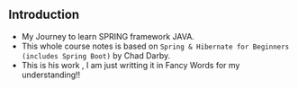 ## Introduction
- My Journey to learn SPRING framework JAVA. 
- This whole course notes is based on `Spring & Hibernate for Beginners (includes Spring Boot)` by Chad Darby. 
- This is his work , I am just writting it in Fancy Words for my understanding!! 
